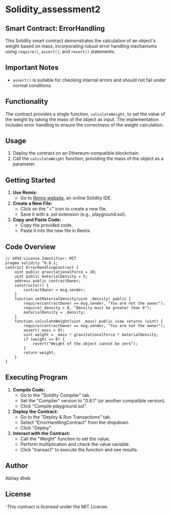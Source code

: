 # Solidity_assessment2
## Smart Contract: ErrorHandling
This Solidity smart contract demonstrates the calculation of an object's weight based on mass, incorporating robust error handling mechanisms using `require()`, `assert()`, and `revert()` statements.
## Important Notes
- `assert()` is suitable for checking internal errors and should not fail under normal conditions.
## Functionality
The contract provides a single function, `calculateWeight`, to set the value of the weight by taking the mass of the object as input. The implementation includes error handling to ensure the correctness of the weight calculation.
## Usage
1. Deploy the contract on an Ethereum-compatible blockchain.
2. Call the `calculateWeight` function, providing the mass of the object as a parameter.
## Getting Started
1. **Use Remix:**
   - Go to [Remix website](https://remix.ethereum.org/), an online Solidity IDE.
2. **Create a New File:**
   - Click on the "+" icon to create a new file.
   - Save it with a .sol extension (e.g., playground.sol).
3. **Copy and Paste Code:**
   - Copy the provided code.
   - Paste it into the new file in Remix.
## Code Overview
```solidity
// SPDX-License-Identifier: MIT
pragma solidity ^0.8.1;
contract ErrorHandlingContract {
    uint public gravitationalForce = 10;
    uint public materialDensity = 5;
    address public contractOwner;
    constructor() {
        contractOwner = msg.sender;
    }
    function setMaterialDensity(uint _density) public {
        require(contractOwner == msg.sender, "You are not the owner");
        require(_density > 0, "Density must be greater than 0");
        materialDensity = _density;
    }
    function calculateWeight(uint _mass) public view returns (uint) {
        require(contractOwner == msg.sender, "You are not the owner");
        assert(_mass > 0);
        uint weight = _mass * gravitationalForce * materialDensity;
        if (weight == 0) {
            revert("Weight of the object cannot be zero");
        }
        return weight;
    }
}
```
## Executing Program
1. **Compile Code:**
   - Go to the "Solidity Compiler" tab.
   - Set the "Compiler" version to "0.8.1" (or another compatible version).
   - Click "Compile playground.sol".
2. **Deploy the Contract:**
   - Go to the "Deploy & Run Transactions" tab.
   - Select "ErrorHandlingContract" from the dropdown.
   - Click "Deploy".
3. **Interact with the Contract:**
   - Call the "Weight" function to set the value.
   - Perform multiplication and check the value variable.
   - Click "transact" to execute the function and see results.
## Author
Abhay dhek
## License
-This contract is licensed under the MIT License.
